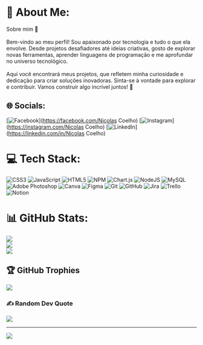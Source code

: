 # 💫 About Me:
Sobre mim 👋<br><br>Bem-vindo ao meu perfil! Sou apaixonado por tecnologia e tudo o que ela envolve. Desde projetos desafiadores até ideias criativas, gosto de explorar novas ferramentas, aprender linguagens de programação e me aprofundar no universo tecnológico.<br><br>Aqui você encontrará meus projetos, que refletem minha curiosidade e dedicação para criar soluções inovadoras. Sinta-se à vontade para explorar e contribuir. Vamos construir algo incrível juntos! 🚀


## 🌐 Socials:
[![Facebook](https://img.shields.io/badge/Facebook-%231877F2.svg?logo=Facebook&logoColor=white)](https://facebook.com/Nicolas Coelho) [![Instagram](https://img.shields.io/badge/Instagram-%23E4405F.svg?logo=Instagram&logoColor=white)](https://instagram.com/Nicolas Coelho) [![LinkedIn](https://img.shields.io/badge/LinkedIn-%230077B5.svg?logo=linkedin&logoColor=white)](https://linkedin.com/in/Nicolas Coelho) 

# 💻 Tech Stack:
![CSS3](https://img.shields.io/badge/css3-%231572B6.svg?style=for-the-badge&logo=css3&logoColor=white) ![JavaScript](https://img.shields.io/badge/javascript-%23323330.svg?style=for-the-badge&logo=javascript&logoColor=%23F7DF1E) ![HTML5](https://img.shields.io/badge/html5-%23E34F26.svg?style=for-the-badge&logo=html5&logoColor=white) ![NPM](https://img.shields.io/badge/NPM-%23CB3837.svg?style=for-the-badge&logo=npm&logoColor=white) ![Chart.js](https://img.shields.io/badge/chart.js-F5788D.svg?style=for-the-badge&logo=chart.js&logoColor=white) ![NodeJS](https://img.shields.io/badge/node.js-6DA55F?style=for-the-badge&logo=node.js&logoColor=white) ![MySQL](https://img.shields.io/badge/mysql-4479A1.svg?style=for-the-badge&logo=mysql&logoColor=white) ![Adobe Photoshop](https://img.shields.io/badge/adobe%20photoshop-%2331A8FF.svg?style=for-the-badge&logo=adobe%20photoshop&logoColor=white) ![Canva](https://img.shields.io/badge/Canva-%2300C4CC.svg?style=for-the-badge&logo=Canva&logoColor=white) ![Figma](https://img.shields.io/badge/figma-%23F24E1E.svg?style=for-the-badge&logo=figma&logoColor=white) ![Git](https://img.shields.io/badge/git-%23F05033.svg?style=for-the-badge&logo=git&logoColor=white) ![GitHub](https://img.shields.io/badge/github-%23121011.svg?style=for-the-badge&logo=github&logoColor=white) ![Jira](https://img.shields.io/badge/jira-%230A0FFF.svg?style=for-the-badge&logo=jira&logoColor=white) ![Trello](https://img.shields.io/badge/Trello-%23026AA7.svg?style=for-the-badge&logo=Trello&logoColor=white) ![Notion](https://img.shields.io/badge/Notion-%23000000.svg?style=for-the-badge&logo=notion&logoColor=white)
# 📊 GitHub Stats:
![](https://github-readme-stats.vercel.app/api?username=NiCoelho-tech&theme=jolly&hide_border=false&include_all_commits=false&count_private=false)<br/>
![](https://github-readme-streak-stats.herokuapp.com/?user=NiCoelho-tech&theme=jolly&hide_border=false)<br/>
![](https://github-readme-stats.vercel.app/api/top-langs/?username=NiCoelho-tech&theme=jolly&hide_border=false&include_all_commits=false&count_private=false&layout=compact)

## 🏆 GitHub Trophies
![](https://github-profile-trophy.vercel.app/?username=NiCoelho-tech&theme=radical&no-frame=false&no-bg=true&margin-w=4)

### ✍️ Random Dev Quote
![](https://quotes-github-readme.vercel.app/api?type=horizontal&theme=tokyonight)

---
[![](https://visitcount.itsvg.in/api?id=NiCoelho-tech&icon=2&color=11)](https://visitcount.itsvg.in)

<!-- Proudly created with GPRM ( https://gprm.itsvg.in ) -->
